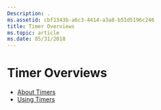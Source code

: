 ```yaml
---
Description: .
ms.assetid: cbf1343b-a6c3-4414-a3a8-b51d5196c246
title: Timer Overviews
ms.topic: article
ms.date: 05/31/2018
---
```


# Timer Overviews

-   [About Timers](about-timers.md)
-   [Using Timers](using-timers.md)

 

 



